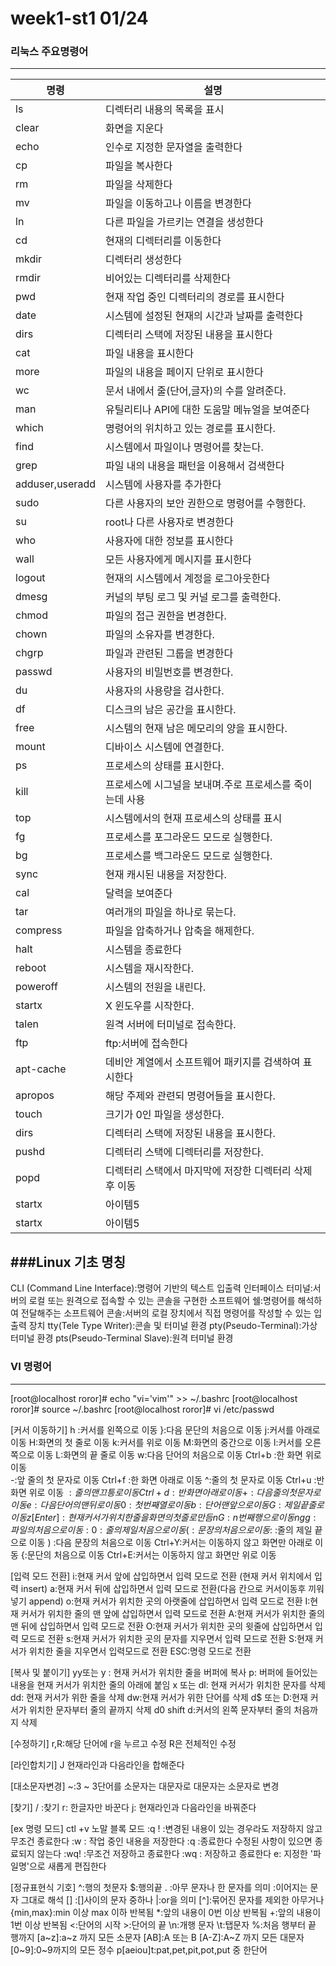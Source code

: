 # week1-st1 01/24

### 리눅스 주요명령어
---------------------------------------------------


| 명령 | 설명 | 
|---------|---------|
| ls   | 디렉터리 내용의 목록을 표시  | 
| clear   | 화면을 지운다  | 
| echo  | 인수로 지정한 문자열을 출력한다  | 
| cp   | 파일을 복사한다  | 
| rm   | 파일을 삭제한다  | 
| mv   | 파일을 이동하고나 이름을 변경한다  | 
| ln   | 다른 파일을 가르키는 연결을 생성한다  | 
| cd  | 현재의 디렉터리를 이동한다  | 
| mkdir   | 디렉터리 생성한다  | 
| rmdir   | 비어있는 디렉터리를 삭제한다  | 
| pwd   | 현재 작업 중인 디렉터리의 경로를 표시한다  | 
| date   | 시스템에 설정된 현재의 시간과 날짜를 출력한다  | 
| dirs   | 디렉터리 스택에 저장된 내용을 표시한다  | 
| cat   | 파일 내용을 표시한다  | 
| more   | 파일의 내용을 페이지 단위로 표시한다  | 
| wc   | 문서 내에서 줄(단어,글자)의 수를 알려준다.  | 
| man   | 유틸리티나 API에 대한 도움말 메뉴얼을 보여준다  | 
| which   | 명령어의 위치하고 있는 경로를 표시한다.  | 
| find   | 시스템에서 파일이나 명령어를 찾는다.  | 
| grep   | 파일 내의 내용을 패턴을 이용해서 검색한다  | 
| adduser,useradd   | 시스템에 사용자를 추가한다  | 
| sudo   | 다른 사용자의 보안 권한으로 명령어를 수행한다.  | 
| su   | root나 다른 사용자로 변경한다  | 
| who   | 사용자에 대한 정보를 표시한다  | 
| wall   | 모든 사용자에게 메시지를 표시한다  | 
| logout   | 현재의 시스템에서 계정을 로그아웃한다  | 
| dmesg   | 커널의 부팅 로그 및 커널 로그를 출력한다.  | 
| chmod   | 파일의 접근 권한을 변경한다.  | 
| chown   | 파일의 소유자를 변경한다.  | 
| chgrp   | 파일과 관련된 그룹을 변경한다  | 
| passwd   | 사용자의 비밀번호를 변경한다.  | 
| du   | 사용자의 사용량을 검사한다.  | 
| df   | 디스크의 남은 공간을 표시한다.  | 
| free   | 시스템의 현재 남은 메모리의 양을 표시한다.  | 
| mount   | 디바이스 시스템에 연결한다.  | 
| ps   | 프로세스의 상태를 표시한다.  | 
| kill   | 프로세스에 시그널을 보내며.주로 프로세스를 죽이는데 사용  | 
| top   | 시스템에서의 현재 프로세스의 상태를 표시  | 
| fg   | 프로세스를 포그라운드 모드로 실행한다.  | 
| bg   | 프로세스를 백그라운드 모드로 실행한다.  | 
| sync   | 현재 캐시된 내용을 저장한다.  | 
| cal   | 달력을 보여준다  | 
| tar   | 여러개의 파일을 하나로 묶는다.  | 
| compress   | 파일을 압축하거나 압축을 해제한다.  | 
| halt   | 시스템을 종료한다  | 
| reboot   | 시스템을 재시작한다.  | 
| poweroff   | 시스템의 전원을 내린다.  | 
| startx   | X 윈도우를 시작한다.  | 
| talen   | 원격 서버에 터미널로 접속한다.  | 
| ftp   | ftp:서버에 접속한다  | 
| apt-cache   | 데비안 계열에서 소프트웨어 패키지를 검색하여 표시한다  | 
| apropos   | 해당 주제와 관련되 명령어들을 표시한다.  | 
| touch   | 크기가 0인 파일을 생성한다.  | 
| dirs   | 디렉터리 스택에 저장된 내용을 표시한다.  | 
| pushd   | 디렉터리 스택에 디렉터리를 저장한다.  | 
| popd   | 디렉터리 스택에서 마지막에 저장한 디렉터리 삭제후 이동   | 
| startx   | 아이템5  | 
| startx   | 아이템5  | 





###Linux 기초 명칭
---------------------------------------------------

CLI (Command Line Interface):명령어 기반의 텍스트 입출력 인터페이스
터미널:서버의 로컬 또는 원격으로 접속할 수 있는 콘솔을 구현한 소프트웨어
쉘:명령어를 해석하여 전달해주는 소프트웨어
콘솔:서버의 로컬 장치에서 직접 명령어를 작성할 수 있는 입출력 장치
tty(Tele Type Writer):콘솔 및 터미널 환경
pty(Pseudo-Terminal):가상 터미널 환경
pts(Pseudo-Terminal Slave):원격 터미널 환경


### VI 명령어 
---------------------------------------------------

[root@localhost roror]# echo "vi='vim'" >> ~/.bashrc
[root@localhost roror]# source ~/.bashrc
[root@localhost roror]# vi /etc/passwd

[커서 이동하기]
h :커서를 왼쪽으로 이동	 }:다음 문단의 처음으로 이동
j:커서를 아래로 이동		H:화면의 첫 줄로 이동
k:커서를 위로 이동		M:화면의 중간으로 이동
l:커서를 오른쪽으로 이동	L:화면의 끝 줄로 이동
w:다음 단어의 처음으로 이동 	Ctrl+b :한 화면 위로 이동  
-:앞 줄의 첫 문자로 이동	Ctrl+f :한 화면 아래로 이동
^:줄의 첫 문자로 이동 		Ctrl+u :반 화면 위로 이동
$:줄의 맨 끄틍로 이동 		Ctrl+d :반 화면 아래로 이동
+:다음 줄의 첫 문자로 이동	e:다음 단어의 맨 뒤로 이동
0:첫번째 열로 이동		b:단어 맨 앞으로 이동
G:제일 끝줄로 이동		z[Enter]:현재 커서가 위치한 줄을 화면의 첫줄로 만듬
nG:n번째 행으로 이동		n%:입력한 n퍼센트에 해당하는 줄로 이동
gg:파일의 처음으로 이동	:0 : 줄의 제일 처음으로 이동
( :문장의 처음으로 이동 	:$ :줄의 제일 끝으로 이동
) :다음 문장의 처음으로 이동 	Ctrl+Y:커서는 이동하지 않고 화면만 아래로 이동
{:문단의 처음으로 이동		Ctrl+E:커서는 이동하지 않고 화면만 위로 이동


[입력 모드 전환]
i:현재 커서 앞에 삽입하면서 입력 모드로 전환 (현재 커서 위치에서 입력 insert)
a:현재 커서 뒤에 삽입하면서 입력 모드로 전환(다음 칸으로 커서이동후 끼워넣기 append)
o:현재 커서가 위치한 곳의 아랫줄에 삽입하면서 입력 모드로 전환
I:현재 커서가 위치한 줄의 맨 앞에 삽입하면서 입력 모드로 전환
A:현재 커서가 위치한 줄의 맨 뒤에 삽입하면서 입력 모드로 전환
O:현재 커서가 위치한 곳의 윗줄에 삽입하면서 입력 모드로 전환
s:현재 커서가 위치한 곳의 문자를 지우면서 입력 모드로 전환
S:현재 커서가 위치한 줄을 지우면서 입력모드로 전환
ESC:명령 모드로 전환


[복사 및 붙이기]
yy또는 y  : 현재 커서가 위치한 줄을 버퍼에 복사
p: 버퍼에 들어있는 내용을 현재 커서가 위치한 줄의 아래에 붙임
x 또는 dl: 현재 커서가 위치한 문자를 삭제
dd: 현재 커서가 위한 줄을 삭제
dw:현재 커서가 위한 단어를 삭제
d$ 또는 D:현재 커서가 위치한 문자부터 줄의 끝까지 삭제
d0 shift d:커서의 왼쪽 문자부터 줄의 처음까지 삭제


[수정하기]
r,R:해당 단어에 r을 누르고 수정 R은 전체적인 수정

[라인합치기]
J 현재라인과 다음라인을 합해준다

[대소문자변경]
~:3 ~ 3단어를 소문자는 대문자로 대문자는 소문자로 변경

[찾기]
/ :찾기
r: 한글자만 바꾼다
j: 현재라인과 다음라인을 바꿔준다

[ex 명령 모드]
ctl +v 노말 블록 모드
:q ! :변경된 내용이 있는 경우라도 저장하지 않고 무조건 종료한다
:w  : 작업 중인 내용을 저장한다
:q   :종료한다 수정된 사항이 있으면 종료되지 않는다
:wq! :무조건 저장하고 종료한다
:wq  : 저장하고 종료한다
e: 지정한 '파일명'으로 새롭게 편집한다

[정규표현식 기호]
^:행의 첫문자   			$:행의끝
. :아무 문자나 한 문자를 의미		\:이어지는 문자 그대로 해석
[] :[]사이의 문자 중하나	  	\|:or을 의미
[^]:묶어진 문자를 제외한 아무거나		\{min,max\}:min 이상 max 이하 반복됨
*:앞의 내용이 0번 이상 반복됨 		\+:앞의 내용이 1번 이상 반복됨
\<:단어의 시작			\>:단어의 끝
\n:개행 문자			\t:탭문자
%:처음 행부터 끝 행까지		[a~z]:a~z 까지 모든 소문자
[AB]:A 또는 B			[A-Z]:A~Z 까지 모든 대문자
[0~9]:0~9까지의 모든 정수		p[aeiou]t:pat,pet,pit,pot,put 중 한단어
 
